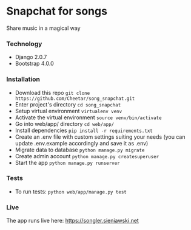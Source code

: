 Snapchat for songs
===========
Share music in a magical way

### Technology
- Django 2.0.7
- Bootstrap 4.0.0

### Installation
- Download this repo `git clone https://github.com/Cheetar/song_snapchat.git`
- Enter project's directory `cd song_snapchat`
- Setup virtual environment `virtualenv venv`
- Activate the virtual environment `source venv/bin/activate`
- Go into web/app/ directory `cd web/app/`
- Install dependencies `pip install -r requirements.txt`
- Create an .env file with custom settings suiting your needs (you can update .env.example accordingly and save it as .env)
- Migrate data to database `python manage.py migrate`
- Create admin account `python manage.py createsuperuser`
- Start the app `python manage.py runserver`

### Tests
- To run tests: `python web/app/manage.py test`

### Live
The app runs live here: https://songler.sieniawski.net
